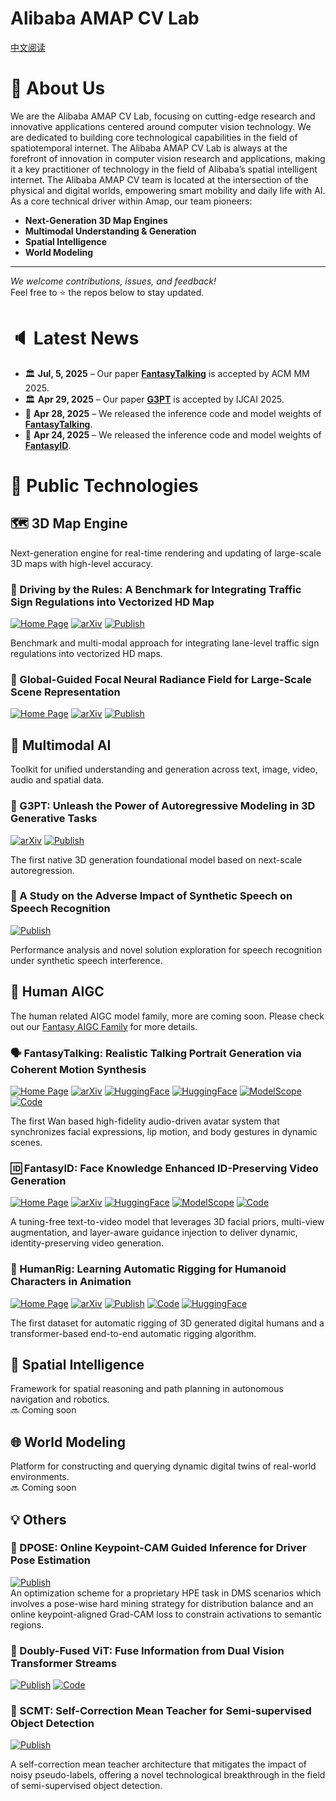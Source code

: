 # Alibaba AMAP CV Lab

[中文阅读](README_zh.md)

# 👋 About Us

We are the Alibaba AMAP CV Lab, focusing on cutting-edge research and innovative applications centered around computer vision technology. We are dedicated to building core technological capabilities in the field of spatiotemporal internet. The Alibaba AMAP CV Lab is always at the forefront of innovation in computer vision research and applications, making it a key practitioner of technology in the field of Alibaba’s spatial intelligent internet. The Alibaba AMAP CV team is located at the intersection of the physical and digital worlds, empowering smart mobility and daily life with AI. As a core technical driver within Amap, our team pioneers:
- **Next-Generation 3D Map Engines**  
- **Multimodal Understanding & Generation**  
- **Spatial Intelligence**  
- **World Modeling**
---

_We welcome contributions, issues, and feedback!_  
Feel free to ⭐ the repos below to stay updated.

# 🔈 Latest News

- 🏛 **Jul, 5, 2025** – Our paper [**FantasyTalking**](https://arxiv.org/pdf/2504.04842) is accepted by ACM MM 2025.
- 🏛 **Apr 29, 2025** – Our paper [**G3PT**](https://arxiv.org/abs/2409.06322) is accepted by IJCAI 2025.
- 📢 **Apr 28, 2025** – We released the inference code and model weights of [**FantasyTalking**](https://fantasy-amap.github.io/fantasy-talking/).  
- 📢 **Apr 24, 2025** – We released the inference code and model weights of [**FantasyID**](https://fantasy-amap.github.io/fantasy-id/).

# 🔧 Public Technologies

<!-- 

3D Map Engine

-->

## 🗺️ 3D Map Engine  

Next-generation engine for real-time rendering and updating of large-scale 3D maps with high-level accuracy.  

### 📑 Driving by the Rules: A Benchmark for Integrating Traffic Sign Regulations into Vectorized HD Map 

[![Home Page](https://img.shields.io/badge/🌐%20%20Project-MapDR-blue.svg)](https://miv-xjtu.github.io/MapDR/)
[![arXiv](https://img.shields.io/badge/Arxiv-2410.23780-b31b1b.svg?logo=arXiv)](https://arxiv.org/abs/2410.23780)
[![Publish](https://img.shields.io/badge/🏛%20%20Conference-CVPR%202025-green)](https://arxiv.org/abs/2410.23780)

<!-- [![Publish](https://img.shields.io/badge/Conference-CVPR%202025-green?logo=ieee&logoColor=white&style=flat)](https://arxiv.org/abs/2410.23780) -->
<!-- ![Open Access](https://img.shields.io/badge/Open%20Access-Free-F68212?logo=openaccess&logoColor=white&style=flat-square) -->

Benchmark and multi-modal approach for integrating lane-level traffic sign regulations into vectorized HD maps.

### 📑 Global-Guided Focal Neural Radiance Field for Large-Scale Scene Representation

[![Home Page](https://img.shields.io/badge/🌐%20%20Project-GF%20NeRF-blue.svg)](https://shaomq2187.github.io/GF-NeRF/)
[![arXiv](https://img.shields.io/badge/Arxiv-2403.12839-b31b1b.svg?logo=arXiv)](https://arxiv.org/abs/2403.12839)
[![Publish](https://img.shields.io/badge/🏛%20%20Conference-WACV%202025-green)](https://ieeexplore.ieee.org/abstract/document/10943871)

<!-- 

Multimodal AI

-->

## 🌈 Multimodal AI  
Toolkit for unified understanding and generation across text, image, video, audio and spatial data.  

### 📑 G3PT: Unleash the Power of Autoregressive Modeling in 3D Generative Tasks

[![arXiv](https://img.shields.io/badge/Arxiv-2409.06322-b31b1b.svg?logo=arXiv)](https://arxiv.org/abs/2409.06322) 
[![Publish](https://img.shields.io/badge/🏛%20%20Conference-IJCAI%202025-green)](https://arxiv.org/abs/2409.06322)

The first native 3D generation foundational model based on next-scale autoregression.

### 📑 A Study on the Adverse Impact of Synthetic Speech on Speech Recognition

[![Publish](https://img.shields.io/badge/🏛%20%20Conference-ICASSP%202024-green)](https://ieeexplore.ieee.org/stamp/stamp.jsp?tp=&arnumber=10446991)

Performance analysis and novel solution exploration for speech recognition under synthetic speech interference.

<!-- 

Human AIGC

-->

## 🤖 Human AIGC

The human related AIGC model family, more are coming soon. Please check out our [Fantasy AIGC Family](https://github.com/Fantasy-AMAP) for more details.

### 🗣️ FantasyTalking: Realistic Talking Portrait Generation via Coherent Motion Synthesis
  
[![Home Page](https://img.shields.io/badge/🌐%20%20Project-FantasyTalking-blue.svg)](https://fantasy-amap.github.io/fantasy-talking/)
[![arXiv](https://img.shields.io/badge/Arxiv-2504.04842-b31b1b.svg?logo=arXiv)](https://arxiv.org/abs/2504.04842)
[![HuggingFace](https://img.shields.io/badge/🤗-HuggingFace-FFD21E.svg)](https://huggingface.co/acvlab/FantasyID)
[![HuggingFace](https://img.shields.io/badge/🤗-Space-FFD21E.svg)](https://huggingface.co/spaces/acvlab/FantasyTalking)
[![ModelScope](https://img.shields.io/badge/🤖-ModelScope-604DF4.svg)](https://modelscope.cn/models/amap_cvlab/FantasyTalking)
[![Code](https://img.shields.io/badge/Code-GitHub-181717.svg)](https://github.com/Fantasy-AMAP/fantasy-talking)

The first Wan based high-fidelity audio-driven avatar system that synchronizes facial expressions, lip motion, and body gestures in dynamic scenes. 

### 🆔 FantasyID: Face Knowledge Enhanced ID-Preserving Video Generation

[![Home Page](https://img.shields.io/badge/🌐%20%20Project-FantasyID-blue.svg)](https://fantasy-amap.github.io/fantasy-id/)
[![arXiv](https://img.shields.io/badge/Arxiv-2502.13995-b31b1b.svg?logo=arXiv)](https://arxiv.org/pdf/2502.13995)
[![HuggingFace](https://img.shields.io/badge/🤗-HuggingFace-FFD21E.svg)](https://huggingface.co/acvlab/FantasyID)
[![ModelScope](https://img.shields.io/badge/🤖-ModelScope-604DF4.svg)](https://modelscope.cn/models/amap_cvlab/FantasyID)
[![Code](https://img.shields.io/badge/GitHub-Code-181717.svg?logo=GitHub)](https://github.com/Fantasy-AMAP/fantasy-id)

A tuning-free text-to-video model that leverages 3D facial priors, multi-view augmentation, and layer-aware guidance injection to deliver dynamic, identity-preserving video generation.

### 📑 HumanRig: Learning Automatic Rigging for Humanoid Characters in Animation

[![Home Page](https://img.shields.io/badge/🌐%20%20Project-HumanRig-blue.svg)](https://c8241998.github.io/HumanRig/)
[![arXiv](https://img.shields.io/badge/Arxiv-2412.02317-b31b1b.svg?logo=arXiv)](https://arxiv.org/abs/2412.02317)
[![Publish](https://img.shields.io/badge/🏛%20%20Conference-CVPR%202025-green)](https://arxiv.org/abs/2412.02317)
[![Code](https://img.shields.io/badge/GitHub-Code-181717.svg?logo=GitHub)](https://github.com/c8241998/HumanRig)
[![HuggingFace](https://img.shields.io/badge/🤗-Datasets-FFD21E.svg)](https://huggingface.co/datasets/jellyczd/HumanRig)

The first dataset for automatic rigging of 3D generated digital humans and a transformer-based end-to-end automatic rigging algorithm.


<!-- 

Comming Soon

-->


## 📐 Spatial Intelligence  
Framework for spatial reasoning and path planning in autonomous navigation and robotics.  
🔜 Coming soon

## 🌐 World Modeling  
Platform for constructing and querying dynamic digital twins of real-world environments.  
🔜 Coming soon

<!-- 

Human AIGC

-->

## 💡 Others


### 📑 DPOSE: Online Keypoint-CAM Guided Inference for Driver Pose Estimation

[![Publish](https://img.shields.io/badge/🏛%20%20Conference-CVPR%202023-green)](https://openaccess.thecvf.com/content/CVPR2023W/Precognition/papers/Guo_DPOSE_Online_Keypoint-CAM_Guided_Inference_for_Driver_Pose_Estimation_With_CVPRW_2023_paper.pdf)  
An optimization scheme for a proprietary HPE task in DMS scenarios which involves a pose-wise hard mining strategy for distribution balance and an online keypoint-aligned Grad-CAM loss to constrain activations to semantic regions.


### 🤖 Doubly-Fused ViT: Fuse Information from Dual Vision Transformer Streams

[![Publish](https://img.shields.io/badge/🏛%20%20Conference-ECCV%202022-green)](https://www.ecva.net/papers/eccv_2022/papers_ECCV/papers/136830723.pdf)
[![Code](https://img.shields.io/badge/GitHub-Code-181717.svg?logo=GitHub)](https://github.com/ginobilinie/DFvT)


### 📑 SCMT: Self-Correction Mean Teacher for Semi-supervised Object Detection

[![Publish](https://img.shields.io/badge/🏛%20%20Conference-IJCAI%202022-green)](https://www.ijcai.org/proceedings/2022/0207.pdf)

A self-correction mean teacher architecture that mitigates the impact of noisy pseudo-labels, offering a novel technological breakthrough in the field of semi-supervised object detection.
